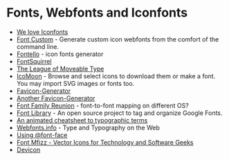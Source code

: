 Fonts, Webfonts and Iconfonts
=============================

-	[We love Iconfonts](http://weloveiconfonts.com/)
-	[Font Custom](http://fontcustom.com/) - Generate custom icon webfonts from the comfort of the command line.
-	[Fontello](http://fontello.com/) - icon fonts generator
-	[FontSquirrel](http://www.fontsquirrel.com/)
-	[The League of Moveable Type](http://www.theleagueofmoveabletype.com/)
-	[IcoMoon](http://icomoon.io/app/) - Browse and select icons to download them or make a font. You may import SVG images or fonts too.
-	[Favicon-Generator](http://realfavicongenerator.net/)
-	[Another Favicon-Generator](http://iconogen.com/)
-	[Font Family Reunion](http://fontfamily.io/) - font-to-font mapping on different OS?
-	[Font Library](http://katydecorah.com/font-library/) - An open source project to tag and organize Google Fonts.
-	[An animated cheatsheet to typographic terms](https://www.supremo.tv/typeterms/)
-	[Webfonts.info](http://webfonts.info/) - Type and Typography on the Web
-	[Using @font-face](https://css-tricks.com/snippets/css/using-font-face/)
-	[Font Mfizz - Vector Icons for Technology and Software Geeks](http://fizzed.com/oss/font-mfizz)
-	[Devicon](http://konpa.github.io/devicon/)
